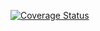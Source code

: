 [![Coverage Status](https://coveralls.io/repos/github/NimrodHunter/Debt-Package-Contracts/badge.svg?branch=develop)](https://coveralls.io/github/NimrodHunter/Debt-Package-Contracts?branch=develop)
